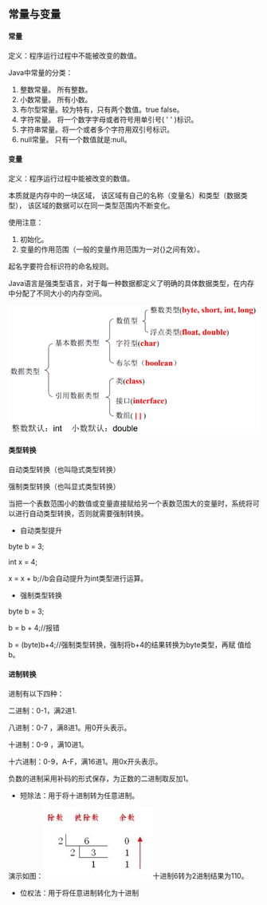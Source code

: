 ## 常量与变量

#### 常量

定义：程序运行过程中不能被改变的数值。

Java中常量的分类：

1. 整数常量。    所有整数。
2. 小数常量。    所有小数。
3. 布尔型常量。较为特有，只有两个数值。true false。
4. 字符常量。    将一个数字字母或者符号用单引号\( ' ' \)标识。
5. 字符串常量。将一个或者多个字符用双引号标识。
6. null常量。     只有一个数值就是:null。

#### 变量

定义：程序运行过程中能被改变的数值。

本质就是内存中的一块区域， 该区域有自己的名称（变量名）和类型（数据类型）， 该区域的数据可以在同一类型范围内不断变化。

使用注意：

1. 初始化。
2. 变量的作用范围（一般的变量作用范围为一对{}之间有效）。

起名字要符合标识符的命名规则。

Java语言是强类型语言，对于每一种数据都定义了明确的具体数据类型，在内存中分配了不同大小的内存空间。

![](/assets/数据类型.png)

#### 类型转换

自动类型转换（也叫隐式类型转换）

强制类型转换（也叫显式类型转换）

当把一个表数范围小的数值或变量直接赋给另一个表数范围大的变量时，系统将可以进行自动类型转换，否则就需要强制转换。

* 自动类型提升 

byte b = 3;

int x = 4;

x = x + b;//b会自动提升为int类型进行运算。

* 强制类型转换 

byte b = 3;

b = b + 4;//报错

b = \(byte\)b+4;//强制类型转换，强制将b+4的结果转换为byte类型，再赋 值给b。

#### 进制转换

进制有以下四种：

二进制：0-1，满2进1.

八进制：0-7 ，满8进1。用0开头表示。

十进制：0-9 ，满10进1。

十六进制：0-9，A-F，满16进1。用0x开头表示。

负数的进制采用补码的形式保存，为正数的二进制取反加1。

* 短除法：用于将十进制转为任意进制。

演示如图：![](/assets/十转二.jpg)十进制6转为2进制结果为110。

* 位权法：用于将任意进制转化为十进制



